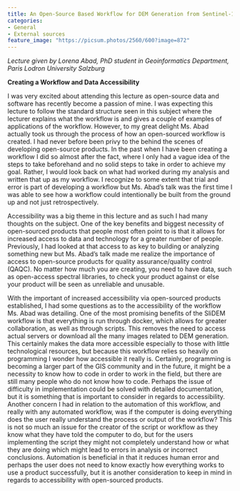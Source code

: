 ```yaml
---
title: An Open-Source Based Workflow for DEM Generation from Sentinel-1 for Landslide Volume Estimation 
categories:
- General
- External sources
feature_image: "https://picsum.photos/2560/600?image=872"
---
```

*Lecture given by Lorena Abad, PhD student in Geoinformatics Department, Paris Lodron University Salzburg* 

**Creating a Workflow and Data Accessibility**

I was very excited about attending this lecture as open-source data and software has recently become a passion of mine. I was expecting this lecture to follow the standard structure seen in this subject where the lecturer explains what the workflow is and gives a couple of examples of applications of the workflow. However, to my great delight Ms. Abad actually took us through the process of how an open-sourced workflow is created. I had never before been privy to the behind the scenes of developing open-source products. In the past when I have been creating a workflow I did so almost after the fact, where I only had a vague idea of the steps to take beforehand and no solid steps to take in order to achieve my goal. Rather, I would look back on what had worked during my analysis and written that up as my workflow. I recognize to some extent that trial and error is part of developing a workflow but Ms. Abad’s talk was the first time I was able to see how a workflow could intentionally be built from the ground up and not just retrospectively. 

Accessibility was a big theme in this lecture and as such I had many thoughts on the subject. One of the key benefits and biggest necessity of open-sourced products that people most often point to is that it allows for increased access to data and technology for a greater number of people. Previously, I had looked at that access to as key to building or analyzing something new but Ms. Abad’s talk made me realize the importance of access to open-source products for quality assurance/quality control (QAQC). No matter how much you are creating, you need to have data, such as open-access spectral libraries, to check your product against or else your product will be seen as unreliable and unusable.  

With the important of increased accessibility via open-sourced products established, I had some questions as to the accessibility of the workflow Ms. Abad was detailing. One of the most promising benefits of the SliDEM workflow is that everything is run through docker, which allows for greater collaboration, as well as through scripts. This removes the need to access actual servers or download all the many images related to DEM generation. This certainly makes the data more accessible especially to those with little technological resources, but because this workflow relies so heavily on programming I wonder how accessible it really is. Certainly, programming is becoming a larger part of the GIS community and in the future, it might be a necessity to know how to code in order to work in the field, but there are still many people who do not know how to code. Perhaps the issue of difficulty in implementation could be solved with detailed documentation, but it is something that is important to consider in regards to accessibility. Another concern I had in relation to the automation of this workflow, and really with any automated workflow, was if the computer is doing everything does the user really understand the process or output of the workflow? This is not so much an issue for the creator of the script or workflow as they know what they have told the computer to do, but for the users implementing the script they might not completely understand how or what they are doing which might lead to errors in analysis or incorrect conclusions. Automation is beneficial in that it reduces human error and perhaps the user does not need to know exactly how everything works to use a product successfully, but it is another consideration to keep in mind in regards to accessibility with open-sourced products.  
